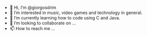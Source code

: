 - 👋 Hi, I’m @giorgosdrim
- 👀 I’m interested in music, video games and technology in general.
- 🌱 I’m currently learning how to code using C and Java.
- 💞️ I’m looking to collaborate on ...
- 📫 How to reach me ...

<!---
giorgosdrim/giorgosdrim is a ✨ special ✨ repository because its `README.md` (this file) appears on your GitHub profile.
You can click the Preview link to take a look at your changes.
--->

